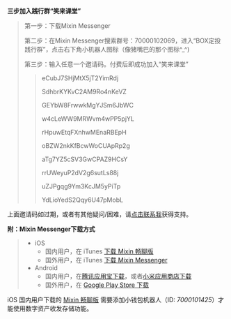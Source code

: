 **三步加入践行群“笑来课堂”**

> 第一步：下载Mixin Messenger
>
> 第二步：在Mixin Messenger搜索群号：70000102069，进入“BOX定投践行群”，点击右下角小机器人图标（像猪嘴巴的那个图标^_^)
>
> 第三步：输入任意一个邀请码。付费后即成功加入“笑来课堂”
>
>> eCubJ7SHjMtX5jT2YimRdj
>>
>> SdhbrKYKvC2AM9Ro4nKeVZ
>>
>> GEYbW8FrwwkMgYJSm6JbWC
>>
>> w4cLeWW9MRWvm4wPP5pjYL
>>
>> rHpuwEtqFXnhwMEnaRBEpH
>>
>> oBZW2nkKfBcwWoCUApRp2g
>>
>> aTg7YZ5cSV3GwCPAZ9HCsY
>>
>> rrUWeyuP2dV2g6sutLs88j
>>
>> uZJPgqg9Ym3KcJM5yPiTp
>>
>> YdLioYedS2Qqy6U47pMobL

上面邀请码如过期，或者有其他疑问/困难，请[点击联系我](contact-infor.md)获得支持。

**附：Mixin Messenger下载方式**

> * iOS
>   * 国内用户，在 iTunes [下载 Mixin 畅聊版](https://apps.apple.com/cn/app/mixin-%E5%AF%86%E4%BF%A1%E7%95%85%E8%81%8A%E7%89%88/id1457938019)
>   * 国外用户，在 iTunes [下载 Mixin Messenger](https://apps.apple.com/app/mixin/id1322324266)
> * Android
>   * 国内用户，在[腾讯应用宝下载](https://a.app.qq.com/o/simple.jsp?pkgname=one.mixin.messenger)，或者[小米应用商店下载](http://app.mi.com/details?id=one.mixin.messenger)
>   * 国外用户，在 [Google Play Store 下载](https://play.google.com/store/apps/details?id=one.mixin.messenger)

iOS 国内用户下载的 [Mixin 畅聊版](https://apps.apple.com/cn/app/mixin-%E5%AF%86%E4%BF%A1%E7%95%85%E8%81%8A%E7%89%88/id1457938019) 需要添加小钱包机器人（ID: *7000101425*）才能使用数字资产收发存储功能。

